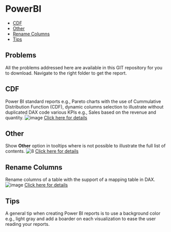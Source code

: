 # PowerBI

- [CDF](#cdf)
- [Other](#other)
- [Rename Columns](#rename-columns)
- [Tips](#tips)

Problems
--------
All the problems addressed here are available in this GIT repository for you to download. Navigate to the right folder to get the report.

CDF
---
Power BI standard reports e.g., Pareto charts with the use of Cummulative Distribution Function (CDF), dynamic columns selection to illustrate without duplicated DAX code various KPIs e.g., Sales based on the revenue and quantity.
![image](https://user-images.githubusercontent.com/5610687/228065362-3b2f32a5-de2e-4719-b87e-f0c1a0174220.png)
[Click here for details](/CDF.md)

Other
-----
Show __Other__ option in tooltips where is not possible to illustrate the full list of contents.
![8](https://github.com/christostsiaras/Power-BI/assets/5610687/535eb4f3-2b91-4481-b580-d3cd260d0a8a)
[Click here for details](/Other.md)

Rename Columns
--------------
Rename columns of a table with the support of a mapping table in DAX.
![image](https://github.com/christostsiaras/Power-BI/assets/5610687/a6dae020-6687-4761-80b9-cac6b051a654)
[Click here for details](/RenameColumns.md)

Tips
-----
A general tip when creating Power BI reports is to use a background color e.g., light gray and add a boarder on each visualization to ease the user reading your reports.

